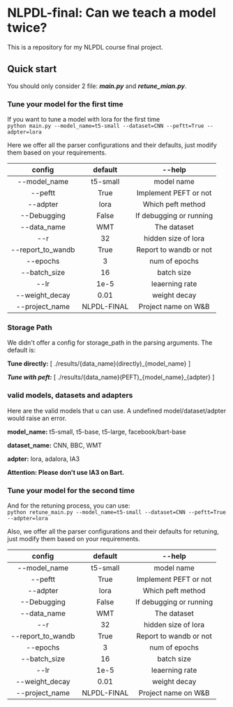 # NLPDL-final: Can we teach a model twice?
This is a repository for my NLPDL course final project.



<you might add a picture here>

## Quick start
You should only consider 2 file: ***main.py*** and ***retune_mian.py***.


### Tune your model for the first time
If you want to tune a model with lora for the first time \
``python main.py --model_name=t5-small --dataset=CNN --peftt=True --adpter=lora ``




Here we offer all the parser configurations and their defaults, just modify them based on your requirements.

| config | default | --help |
|:------:|:-------:|:------:|
| --model_name | t5-small | model name |
| --peftt | True | Implement PEFT or not |
| --adpter | lora | Which peft method |
| --Debugging | False | If debugging or running |
| --data_name | WMT | The dataset |
| --r | 32 | hidden size of lora |
| --report_to_wandb | True | Report to wandb or not |
| --epochs | 3 | num of epochs |
| --batch_size | 16 | batch size |
| --lr | 1e-5 | leaerning rate |
| --weight_decay | 0.01 | weight decay |
| --project_name | NLPDL-FINAL | Project name on W&B |

### Storage Path
We didn't offer a config for storage_path in the parsing arguments. The default is:


**Tune directly:** [  ./results/{data_name}(directly)\_{model_name}  ]


***Tune with peft:*** [  ./results/{data_name}(PEFT)\_{model_name}\_{adpter}  ]


### valid models, datasets and adapters
Here are the valid models that u can use. A undefined model/dataset/adpter would raise an error.

**model\_name:** t5-small, t5-base, t5-large, facebook/bart-base

**dataset\_name:** CNN, BBC, WMT 

**adpter:** lora, adalora, IA3

**Attention: Please don't use IA3 on Bart.**




### Tune your model for the second time

And for the retuning process, you can use:\
``python retune_main.py --model_name=t5-small --dataset=CNN --peftt=True --adpter=lora ``

Also, we offer all the parser configurations and their defaults for retuning, just modify them based on your requirements.

| config | default | --help |
|:------:|:-------:|:------:|
| --model_name | t5-small | model name |
| --peftt | True | Implement PEFT or not |
| --adpter | lora | Which peft method |
| --Debugging | False | If debugging or running |
| --data_name | WMT | The dataset |
| --r | 32 | hidden size of lora |
| --report_to_wandb | True | Report to wandb or not |
| --epochs | 3 | num of epochs |
| --batch_size | 16 | batch size |
| --lr | 1e-5 | leaerning rate |
| --weight_decay | 0.01 | weight decay |
| --project_name | NLPDL-FINAL | Project name on W&B |

